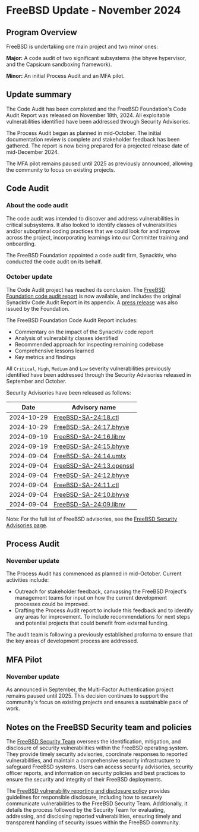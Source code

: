 # FreeBSD Update - November 2024

## Program Overview

FreeBSD is undertaking one main project and two minor ones:

**Major:** A code audit of two significant subsystems (the bhyve hypervisor, and the Capsicum sandboxing framework).

**Minor:** An initial Process Audit and an MFA pilot.

## Update summary

The Code Audit has been completed and the FreeBSD Foundation's Code Audit Report was released on November 18th, 2024. All exploitable vulnerabilities identified have been addressed through Security Advisories.

The Process Audit began as planned in mid-October. The initial documentation review is complete and stakeholder feedback has been gathered. The report is now being prepared for a projected release date of mid-December 2024.

The MFA pilot remains paused until 2025 as previously announced, allowing the community to focus on existing projects.

## Code Audit

### About the code audit

The code audit was intended to discover and address vulnerabilities in critical subsystems. It also looked to identify classes of vulnerabilities and/or suboptimal coding practices that we could look for and improve across the project, incorporating learnings into our Committer training and onboarding.

The FreeBSD Foundation appointed a code audit firm, Synacktiv, who conducted the code audit on its behalf.

### October update

The Code Audit project has reached its conclusion. The [FreeBSD Foundation code audit report](https://freebsdfoundation.org/wp-content/uploads/2024/11/2024_Code_Audit_Capsicum_Bhyve_FreeBSD_Foundation.pdf) is now available, and includes the original Synacktiv Code Audit Report in its appendix. A [press release](https://freebsdfoundation.org/news-and-events/latest-news/freebsd-foundation-releases-bhyve-and-capsicum-security-audit-funded-by-alpha-omega-project/) was also issued by the Foundation. 

The FreeBSD Foundation Code Audit Report includes:
   - Commentary on the impact of the Synacktiv code report
   - Analysis of vulnerability classes identified
   - Recommended approach for inspecting remaining codebase
   - Comprehensive lessons learned
   - Key metrics and findings

All `Critical`, `High`,  `Medium` and  `Low`  severity vulnerabilities previously identified have been addressed through the Security Advisories released in September and October. 

Security Advisories have been released as follows:

| Date       | Advisory name            |
|------------|--------------------------|
| 2024-10-29 | [FreeBSD-SA-24:18.ctl](https://www.freebsd.org/security/advisories/FreeBSD-SA-24:18.ctl.asc)   |
| 2024-10-29 | [FreeBSD-SA-24:17.bhyve](https://www.freebsd.org/security/advisories/FreeBSD-SA-24:17.bhyve.asc)   |
| 2024-09-19 | [FreeBSD-SA-24:16.libnv](https://www.freebsd.org/security/advisories/FreeBSD-SA-24:16.libnv.asc)   |
| 2024-09-19 | [FreeBSD-SA-24:15.bhyve](https://www.freebsd.org/security/advisories/FreeBSD-SA-24:15.bhyve.asc)   |
| 2024-09-04 | [FreeBSD-SA-24:14.umtx](https://www.freebsd.org/security/advisories/FreeBSD-SA-24:14.umtx.asc)    |
| 2024-09-04 | [FreeBSD-SA-24:13.openssl](https://www.freebsd.org/security/advisories/FreeBSD-SA-24:13.openssl.asc) |
| 2024-09-04 | [FreeBSD-SA-24:12.bhyve](https://www.freebsd.org/security/advisories/FreeBSD-SA-24:12.bhyve.asc)   |
| 2024-09-04 | [FreeBSD-SA-24:11.ctl](https://www.freebsd.org/security/advisories/FreeBSD-SA-24:11.ctl.asc)     |
| 2024-09-04 | [FreeBSD-SA-24:10.bhyve](https://www.freebsd.org/security/advisories/FreeBSD-SA-24:10.bhyve.asc)   |
| 2024-09-04 | [FreeBSD-SA-24:09.libnv](https://www.freebsd.org/security/advisories/FreeBSD-SA-24:09.libnv.asc)   |

Note: For the full list of FreeBSD advisories, see the [FreeBSD Security Advisories page](https://www.freebsd.org/security/advisories/).

## Process Audit

### November update

The Process Audit has commenced as planned in mid-October. Current activities include:

- Outreach for stakeholder feedback, canvassing the FreeBSD Project's management teams for input on how the current development processes could be improved. 
- Drafting the Process Audit report to include this feedback and to identify any areas for improvement. To include recommendations for next steps and potential projects that could benefit from external funding.

The audit team is following a previously established proforma to ensure that the key areas of development process are addressed.

## MFA Pilot

### November update

As announced in September, the Multi-Factor Authentication project remains paused until 2025. This decision continues to support the community's focus on existing projects and ensures a sustainable pace of work. 

## Notes on the FreeBSD Security team and policies

The [FreeBSD Security Team](https://www.freebsd.org/administration/#t-secteam) oversees the identification, mitigation, and disclosure of security vulnerabilities within the FreeBSD operating system. They provide timely security advisories, coordinate responses to reported vulnerabilities, and maintain a comprehensive security infrastructure to safeguard FreeBSD systems. Users can access security advisories, security officer reports, and information on security policies and best practices to ensure the security and integrity of their FreeBSD deployments.

The [FreeBSD vulnerability reporting and disclosure policy](https://www.freebsd.org/security/reporting/) provides guidelines for responsible disclosure, including how to securely communicate vulnerabilities to the FreeBSD Security Team. Additionally, it details the process followed by the Security Team for evaluating, addressing, and disclosing reported vulnerabilities, ensuring timely and transparent handling of security issues within the FreeBSD community. 